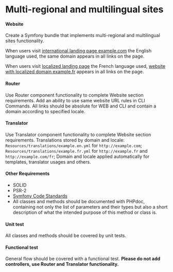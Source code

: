 # Multi-regional and multilingual sites

#### Website

Create a Symfony bundle that implements multi-regional and multilingual sites functionality. 

When users visit [international landing page example.com](http://example.com/) the English language used, the same domain appears in all links on the page. 

When users visit [localized landing page](http://example.com/fr)  the French language used, [website with localized domain example.fr](http://example.fr/) appears in all links on the page.

#### Router

Use Router component functionality to complete Website section requirements. Add an ability to use same website URL rules in CLI Commands. All links should be absolute for WEB and CLI and contain a domain according to specified locale.

#### Translator

Use Translator component functionality to complete Website section requirements.
Translations stored by domain and locale:
`Resources/translations/example.en.yml` for `http://example.com`; 
`Resources/translations/example.fr.yml` for `http://example.fr` and `http://example.com/fr`; 
Domain and locale applied automatically for templates, translator usages and others.

#### Other Requirements

- SOLID
- PSR-2
- [Symfony Code Standards](http://symfony.com/doc/current/contributing/code/standards.html)
- All classes and methods should be documented with PHPdoc, containing not only the list of parameters and their types but also a short description of what the intended purpose of this method or class is.

#### Unit test

All classes and methods should be covered by unit tests.

#### Functional test

General flow should be covered with a functional test. **Please do not add controllers, use Router and Translator functionality.**
